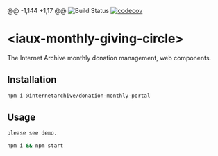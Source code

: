 @@ -1,144 +1,17 @@
![Build Status](https://github.com/internetarchive/iaux-monthly-giving-circle/actions/workflows/ci.yml/badge.svg) [![codecov](https://codecov.io/gh/internetarchive/iaux-monthly-giving-circle/branch/main/graph/badge.svg?token=ZOYRJ2BV9W)](https://codecov.io/gh/internetarchive/iaux-monthly-giving-circle)

# \<iaux-monthly-giving-circle>

The Internet Archive monthly donation management, web components.

## Installation
```bash
npm i @internetarchive/donation-monthly-portal
```

## Usage
```html
please see demo.
```

```bash
npm i && npm start
```
